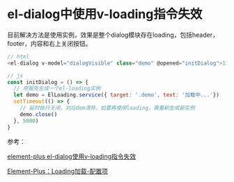 # el-dialog中使用v-loading指令失效

目前解决方法是使用实例，效果是整个dialog模块存在loading，包括header，footer，内容和右上关闭按钮。

```js
// html
<el-dialog v-model="dialogVisible" class="demo" @opened="initDialog">1111</el-dialog>

// js
const initDialog = () => {
  // 用服务生成一个el-loading实例
  let demo = ElLoading.service({ target: '.demo', text: '加载中...'})
  setTimeout(() => {
    // 延时执行关闭，对应dom清除，如要再使用loading，需重新生成新实例
    demo.close()
  }, 5000)
}
```

参考：

[element-plus el-dialog使用v-loading指令失效](https://blog.csdn.net/Arthur__Wong/article/details/128325513)

[Element-Plus：Loading加载-配置项](https://element-plus.gitee.io/zh-CN/component/loading.html#%E9%85%8D%E7%BD%AE%E9%A1%B9)
